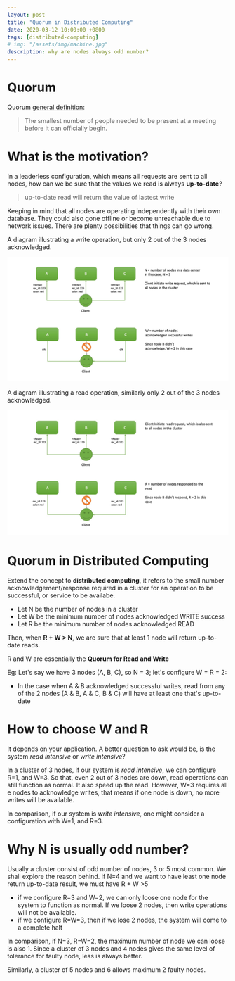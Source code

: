 ```yaml
---
layout: post
title: "Quorum in Distributed Computing"
date: 2020-03-12 10:00:00 +0800
tags: [distributed-computing]
# img: "/assets/img/machine.jpg"
description: why are nodes always odd number?
---
```

# Quorum
Quorum [general definition](https://dictionary.cambridge.org/dictionary/english/quorum):
>The smallest number of people needed to be present at a meeting before it can officially begin.

# What is the motivation?
In a leaderless configuration, which means all requests are sent to all nodes, how can we be sure that the values we read is always **up-to-date**?
> up-to-date read will return the value of lastest write

Keeping in mind that all nodes are operating independently with their own database. They could also gone offline or become unreachable due to network issues. There are plenty possibilities that things can go wrong.

A diagram illustrating a write operation, but only 2 out of the 3 nodes acknowledged.

![write](/assets/img/W.jpeg)

A diagram illustrating a read operation, similarly only 2 out of the 3 nodes acknowledged.

![read](/assets/img/R.jpeg)

# Quorum in Distributed Computing
Extend the concept to **distributed computing**, it refers to the small number acknowledgement/response required in a cluster for an operation to be successful, or service to be availabe.

- Let N be the number of nodes in a cluster
- Let W be the minimum number of nodes acknowledged WRITE success
- Let R be the minimum number of nodes acknowledged READ

Then, when **R + W > N**, we are sure that at least 1 node will return up-to-date reads.

R and W are essentially the **Quorum for Read and Write**

Eg: Let's say we have 3 nodes (A, B, C), so N = 3; let's configure W = R = 2:
- In the case when A & B acknowledged successful writes, read from any of the 2 nodes (A & B, A & C, B & C) will have at least one that's up-to-date

# How to choose W and R
It depends on your application. A better question to ask would be, is the system _read intensive_ or _write intensive_?

In a cluster of 3 nodes, if our system is _read intensive_, we can configure R=1, and W=3. So that, even 2 out of 3 nodes are down, read operations can still function as normal. It also speed up the read. However, W=3 requires all e nodes to acknowledge writes, that means if one node is down, no more writes will be available.

In comparison, if our system is _write intensive_, one might consider a configuration with W=1, and R=3.

# Why N is usually odd number?
Usually a cluster consist of odd number of nodes, 3 or 5 most common. We shall explore the reason behind.
If N=4 and we want to have least one node return up-to-date result, we must have R + W >5
- if we configure R=3 and W=2, we can only loose one node for the system to function as normal. If we loose 2 nodes, then write operations will not be available.
- if we configure R=W=3, then if we lose 2 nodes, the system will come to a complete halt

In comparison, if N=3, R=W=2, the maximum number of node we can loose is also 1. Since a cluster of 3 nodes and 4 nodes gives the same level of tolerance for faulty node, less is always better.

Similarly, a cluster of 5 nodes and 6 allows maximum 2 faulty nodes.
